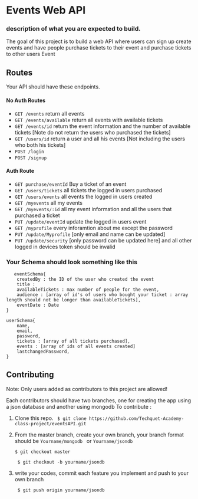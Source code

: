 # Events Web API

### description of what you are expected to build.

The goal of this project is to build a web API where users can sign up create events and have people purchase tickets to their event and purchase tickets to other users Event
## Routes

Your API should have these endpoints.

#### No Auth Routes

* `GET /events` return all events
* `GET /events/available` return all events with available tickets
* `GET /events/id` return the event information and the number of available tickets [Note do not return the users who purchased the tickets]
* `GET /users/id` return a user and all his events [Not including the users who both his tickets]
* `POST /login`
* `POST /signup`

#### Auth Route

* `GET purchase/eventId` Buy a ticket of an event
* `GET /users/tickets` all tickets the logged in users purchased
* `GET /users/events` all events the logged in users created
* `GET /myevents` all my events
* `GET /myevents/:id` all my event information and all the users that purchased a ticket
* `PUT /update/eventId` update the logged in users event 
* `GET /myprofile` every inforamtion about me except the password
* `PUT /update/Myprofile` [only email and name can be updated]
* `PUT /update/security` [only password can be updated here] and all other logged in devices token should be invalid


### Your Schema should look something like this

```
   eventSchema{
    createdBy : the ID of the user who created the event
    title : 
    availableTickets : max number of people for the event,
    audience : [array of id's of users who bought your ticket : array length should not be longer than availableTickets],
    eventDate : Date
}

userSchema{
    name,
    email,
    password,
    tickets : [array of all tickets purchased],
    events : [array of ids of all events created]
    lastchangedPassword,
}
```

## Contributing

Note: Only users added as contributors to this project are allowed!

Each contributors should have two branches, one for creating the app using a json database and another using mongodb
To contribute :

1. Clone this repo.
   ``` $ git clone https://github.com/Techquet-Academy-class-project/eventsAPI.git```
3. From the master branch, create your own branch, your branch format should be `Yourname/mongodb ` or `Yourname/jsondb`
   
   ```$ git checkout master ```
   
   ``` $ git checkout -b yourname/jsondb```
   
5. write your codes, commit each feature you implement and push to your own branch

   ``` $ git push origin yourname/jsondb```

